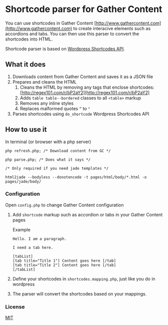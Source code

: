 # Shortcode parser for Gather Content

You can use shortcodes in Gather Content [http://www.gathercontent.com](http://www.gathercontent.com) to create interacive elements such as accordions and tabs. You can then use this parser to convert the shortcodes into HTML.

Shortcode parser is based on [Wordpress Shortcodes API](http://codex.wordpress.org/Shortcode_API).


## What it does

1. Downloads content from Gather Content and saves it as a JSON file
2. Prepares and cleans the HTML
    1. Cleans the HTML by removing any tags that enclose shortcodes: [http://regex101.com/r/bP2aY2](http://regex101.com/r/bP2aY2)
    2. Adds `table table--bordered` classes to all `<table>` markup
    3. Removes any inline styles
    4. Replaces malformed quotes `“` to `"`
3. Parses shortcodes using `do_shortcode` Wordpress Shortcodes API

## How to use it

In terminal (or browser with a php server)
    
```
php refresh.php; /* Download content from GC */

php parse.php; /* Does what it says */

/* Only required if you need jade templates */

html2jade --bodyless --donotencode -t pages/html/body/*.html -o pages/jade/body/
```


### Configuration

Open `config.php` to change Gather Content configuration

1. Add `shortcode` markup such as accordion or tabs in your Gather Content pages

    Example

    ```
    Hello. I am a paragraph.

    I need a tab here.

    [tabList]
    [tab title="Title 1"] Content goes here [/tab]
    [tab title="Title 2"] Content goes here [/tab]
    [/tabList]

    ```

2. Define your shortcodes in `shortcodes.mapping.php`, just like you do in wordpress
3. The parser will convert the shortcodes based on your mappings.


### License

[MIT](http://opensource.org/licenses/MIT)
